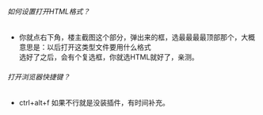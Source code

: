 ###### 如何设置打开HTML格式？

- 你就点右下角，楼主截图这个部分，弹出来的框，选最最最最顶部那个，大概意思是：以后打开这类型文件要用什么格式  
选好了之后，会有个复选框，你就选HTML就好了，亲测。

###### 打开浏览器快捷键？

- ctrl+alt+f 如果不行就是没装插件，有时间补充。

